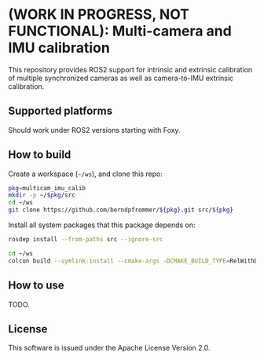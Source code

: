 # (WORK IN PROGRESS, NOT FUNCTIONAL): Multi-camera and IMU calibration

This repository provides ROS2 support for intrinsic and extrinsic
calibration of multiple synchronized cameras as well as camera-to-IMU extrinsic calibration.

## Supported platforms

Should work under ROS2 versions starting with Foxy.

## How to build
Create a workspace (``~/ws``), and clone this repo:

```bash
pkg=multicam_imu_calib
mkdir -p ~/$pkg/src
cd ~/ws
git clone https://github.com/berndpfrommer/${pkg}.git src/${pkg}
```
Install all system packages that this package depends on:
```bash
rosdep install --from-paths src --ignore-src
```

```bash
cd ~/ws
colcon build --symlink-install --cmake-args -DCMAKE_BUILD_TYPE=RelWithDebInfo  # (optionally add -DCMAKE_EXPORT_COMPILE_COMMANDS=1)
```

## How to use

TODO.

## License

This software is issued under the Apache License Version 2.0.
